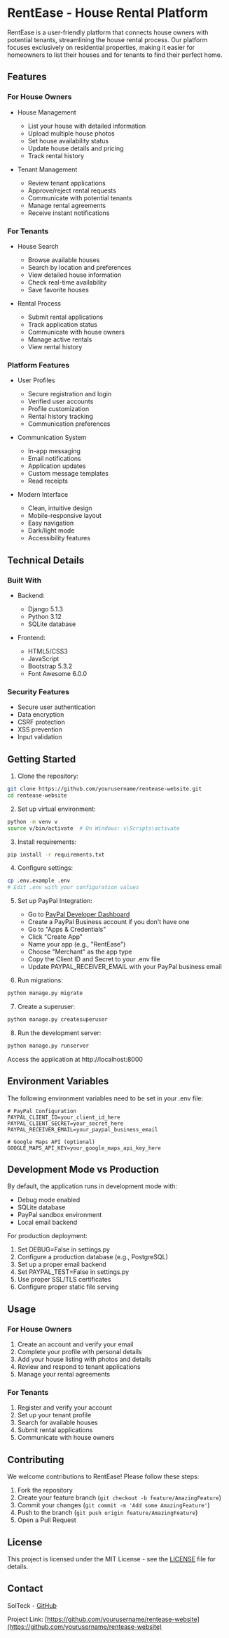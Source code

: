 # RentEase - House Rental Platform

RentEase is a user-friendly platform that connects house owners with potential tenants, streamlining the house rental process. Our platform focuses exclusively on residential properties, making it easier for homeowners to list their houses and for tenants to find their perfect home.

## Features

### For House Owners
- House Management
  * List your house with detailed information
  * Upload multiple house photos
  * Set house availability status
  * Update house details and pricing
  * Track rental history

- Tenant Management
  * Review tenant applications
  * Approve/reject rental requests
  * Communicate with potential tenants
  * Manage rental agreements
  * Receive instant notifications

### For Tenants
- House Search
  * Browse available houses
  * Search by location and preferences
  * View detailed house information
  * Check real-time availability
  * Save favorite houses

- Rental Process
  * Submit rental applications
  * Track application status
  * Communicate with house owners
  * Manage active rentals
  * View rental history

### Platform Features
- User Profiles
  * Secure registration and login
  * Verified user accounts
  * Profile customization
  * Rental history tracking
  * Communication preferences

- Communication System
  * In-app messaging
  * Email notifications
  * Application updates
  * Custom message templates
  * Read receipts

- Modern Interface
  * Clean, intuitive design
  * Mobile-responsive layout
  * Easy navigation
  * Dark/light mode
  * Accessibility features

## Technical Details

### Built With
- Backend:
  * Django 5.1.3
  * Python 3.12
  * SQLite database

- Frontend:
  * HTML5/CSS3
  * JavaScript
  * Bootstrap 5.3.2
  * Font Awesome 6.0.0

### Security Features
- Secure user authentication
- Data encryption
- CSRF protection
- XSS prevention
- Input validation

## Getting Started

1. Clone the repository:
```bash
git clone https://github.com/yourusername/rentease-website.git
cd rentease-website
```

2. Set up virtual environment:
```bash
python -m venv v
source v/bin/activate  # On Windows: v\Scripts\activate
```

3. Install requirements:
```bash
pip install -r requirements.txt
```

4. Configure settings:
```bash
cp .env.example .env
# Edit .env with your configuration values
```

5. Set up PayPal Integration:
   - Go to [PayPal Developer Dashboard](https://developer.paypal.com/dashboard/)
   - Create a PayPal Business account if you don't have one
   - Go to "Apps & Credentials"
   - Click "Create App"
   - Name your app (e.g., "RentEase")
   - Choose "Merchant" as the app type
   - Copy the Client ID and Secret to your .env file
   - Update PAYPAL_RECEIVER_EMAIL with your PayPal business email

6. Run migrations:
```bash
python manage.py migrate
```

7. Create a superuser:
```bash
python manage.py createsuperuser
```

8. Run the development server:
```bash
python manage.py runserver
```

Access the application at http://localhost:8000

## Environment Variables

The following environment variables need to be set in your .env file:

```
# PayPal Configuration
PAYPAL_CLIENT_ID=your_client_id_here
PAYPAL_CLIENT_SECRET=your_secret_here
PAYPAL_RECEIVER_EMAIL=your_paypal_business_email

# Google Maps API (optional)
GOOGLE_MAPS_API_KEY=your_google_maps_api_key_here
```

## Development Mode vs Production

By default, the application runs in development mode with:
- Debug mode enabled
- SQLite database
- PayPal sandbox environment
- Local email backend

For production deployment:
1. Set DEBUG=False in settings.py
2. Configure a production database (e.g., PostgreSQL)
3. Set up a proper email backend
4. Set PAYPAL_TEST=False in settings.py
5. Use proper SSL/TLS certificates
6. Configure proper static file serving

## Usage

### For House Owners
1. Create an account and verify your email
2. Complete your profile with personal details
3. Add your house listing with photos and details
4. Review and respond to tenant applications
5. Manage your rental agreements

### For Tenants
1. Register and verify your account
2. Set up your tenant profile
3. Search for available houses
4. Submit rental applications
5. Communicate with house owners

## Contributing

We welcome contributions to RentEase! Please follow these steps:

1. Fork the repository
2. Create your feature branch (`git checkout -b feature/AmazingFeature`)
3. Commit your changes (`git commit -m 'Add some AmazingFeature'`)
4. Push to the branch (`git push origin feature/AmazingFeature`)
5. Open a Pull Request

## License

This project is licensed under the MIT License - see the [LICENSE](LICENSE) file for details.

## Contact

SolTeck - [GitHub](https://github.com/soltech)

Project Link: [https://github.com/yourusername/rentease-website](https://github.com/yourusername/rentease-website)